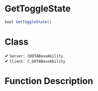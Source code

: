 # GetToggleState
```js
bool GetToggleState()
```
# Class
✔ `Server: CDOTABaseAbility`  
✔ `Client: C_DOTABaseAbility`  

# Function Description

